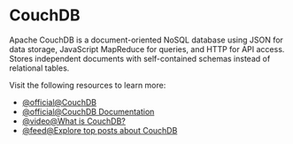 # CouchDB

Apache CouchDB is a document-oriented NoSQL database using JSON for data storage, JavaScript MapReduce for queries, and HTTP for API access. Stores independent documents with self-contained schemas instead of relational tables.

Visit the following resources to learn more:

- [@official@CouchDB](https://couchdb.apache.org/)
- [@official@CouchDB Documentation](https://docs.couchdb.org/en/stable/)
- [@video@What is CouchDB?](https://www.youtube.com/watch?v=Mru4sHzIfSA)
- [@feed@Explore top posts about CouchDB](https://app.daily.dev/tags/couchdb?ref=roadmapsh)
